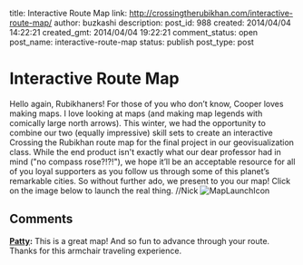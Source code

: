 title: Interactive Route Map
link: http://crossingtherubikhan.com/interactive-route-map/
author: buzkashi
description: 
post_id: 988
created: 2014/04/04 14:22:21
created_gmt: 2014/04/04 19:22:21
comment_status: open
post_name: interactive-route-map
status: publish
post_type: post

# Interactive Route Map

Hello again, Rubikhaners! For those of you who don’t know, Cooper loves making maps. I love looking at maps (and making map legends with comically large north arrows). This winter, we had the opportunity to combine our two (equally impressive) skill sets to create an interactive Crossing the Rubikhan route map for the final project in our geovisualization class. While the end product isn't exactly what our dear professor had in mind ("no compass rose?!?!"), we hope it’ll be an acceptable resource for all of you loyal supporters as you follow us through some of this planet’s remarkable cities. So without further ado, we present to you our map! Click on the image below to launch the real thing. //Nick ![MapLaunchIcon](/wp-content/uploads/2014/04/MapLaunchIcon.png)

## Comments

**[Patty](#67 "2014-04-06 22:03:00"):** This is a great map! And so fun to advance through your route. Thanks for this armchair traveling experience.

